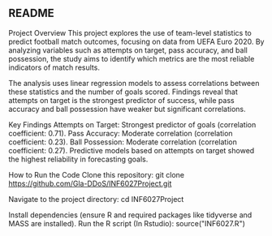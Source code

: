 ## README

Project Overview
This project explores the use of team-level statistics to predict football match outcomes, focusing on data from UEFA Euro 2020. By analyzing variables such as attempts on target, pass accuracy, and ball possession, the study aims to identify which metrics are the most reliable indicators of match results.

The analysis uses linear regression models to assess correlations between these statistics and the number of goals scored. Findings reveal that attempts on target is the strongest predictor of success, while pass accuracy and ball possession have weaker but significant correlations.

Key Findings
Attempts on Target: Strongest predictor of goals (correlation coefficient: 0.71).
Pass Accuracy: Moderate correlation (correlation coefficient: 0.23).
Ball Possession: Moderate correlation (correlation coefficient: 0.27).
Predictive models based on attempts on target showed the highest reliability in forecasting goals.

How to Run the Code
Clone this repository:
git clone <https://github.com/Gla-DDoS/INF6027Project.git>

Navigate to the project directory:
cd INF6027Project

Install dependencies (ensure R and required packages like tidyverse and MASS are installed).
Run the R script (In Rstudio):
source("INF6027.R")
